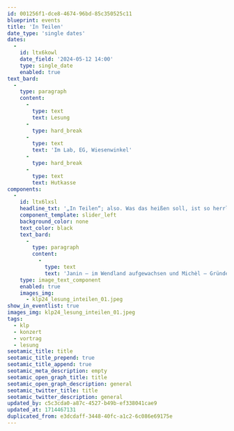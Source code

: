 ```yaml
---
id: 001256f1-dce8-4674-96bd-85c350525c11
blueprint: events
title: 'In Teilen'
date_type: 'single dates'
dates:
  -
    id: ltx6kowl
    date_field: '2024-05-12 14:00'
    type: single_date
    enabled: true
text_bard:
  -
    type: paragraph
    content:
      -
        type: text
        text: Lesung
      -
        type: hard_break
      -
        type: text
        text: 'Im Lab, EG, Wiesenwinkel'
      -
        type: hard_break
      -
        type: text
        text: Hutkasse
components:
  -
    id: ltx6lxsl
    headline_txt: '„In Teilen“; also. Was das heißen soll, ist so herrlich offen.'
    component_template: slider_left
    background_color: none
    text_color: black
    text_bard:
      -
        type: paragraph
        content:
          -
            type: text
            text: 'Janin – im Wendland aufgewachsen und Michèl – Gründer der Band "Mar Malade" lesen gemeinsam "In Teilen". Teilgeschichten, die so oder so ähnlich passieren könnten. "In Teilen" ist ihr Blick auf’s Ganze. Oder auf’s halbe.'
    type: image_text_component
    enabled: true
    images_img:
      - klp24_lesung_inteilen_01.jpeg
show_in_eventlist: true
images_img: klp24_lesung_inteilen_01.jpeg
tags:
  - klp
  - konzert
  - vortrag
  - lesung
seotamic_title: title
seotamic_title_prepend: true
seotamic_title_append: true
seotamic_meta_description: empty
seotamic_open_graph_title: title
seotamic_open_graph_description: general
seotamic_twitter_title: title
seotamic_twitter_description: general
updated_by: c5c3cda0-a87c-4527-b49b-ef338041cae9
updated_at: 1714467131
duplicated_from: e3dcdaff-3448-40fc-a1c2-6c086e69175e
---
```

